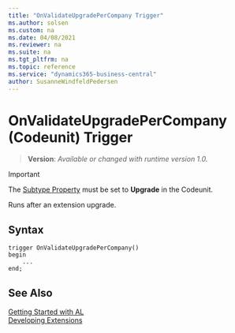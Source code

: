 ```yaml
---
title: "OnValidateUpgradePerCompany Trigger"
ms.author: solsen
ms.custom: na
ms.date: 04/08/2021
ms.reviewer: na
ms.suite: na
ms.tgt_pltfrm: na
ms.topic: reference
ms.service: "dynamics365-business-central"
author: SusanneWindfeldPedersen
---
```

[//]: # (START>DO_NOT_EDIT)
[//]: # (IMPORTANT:Do not edit any of the content between here and the END>DO_NOT_EDIT.)
[//]: # (Any modifications should be made in the .xml files in the ModernDev repo.)

# OnValidateUpgradePerCompany (Codeunit) Trigger
> **Version**: _Available or changed with runtime version 1.0._

> [!IMPORTANT]
> The [Subtype Property](../../properties/devenv-subtype-property.md) must be set to **Upgrade** in the Codeunit.

Runs after an extension upgrade.

## Syntax
```
trigger OnValidateUpgradePerCompany()
begin
    ...
end;
```



[//]: # (IMPORTANT: END>DO_NOT_EDIT)
## See Also  
[Getting Started with AL](../devenv-get-started.md)  
[Developing Extensions](../devenv-dev-overview.md)  
